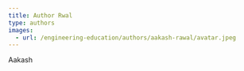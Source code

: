 ```yaml
---
title: Author Rwal
type: authors
images:
  - url: /engineering-education/authors/aakash-rawal/avatar.jpeg 
---
```

Aakash